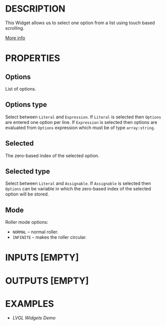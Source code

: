 # DESCRIPTION

This Widget allows us to select one option from a list using touch based scrolling.

[More info](https://docs.lvgl.io/8.3/widgets/core/roller.html)

# PROPERTIES

## Options

List of options.

## Options type

Select between `Literal` and `Expression`. If `Literal` is selected then `Options` are entered one option per line. If `Expression` is selected then options are evaluated from `Options` expression which must be of type `array:string`.

## Selected

The zero-based index of the selected option.

## Selected type

Select between `Literal` and `Assignable`. If `Assignable` is selected then `Options` can be variable in which the zero-based index of the selected option will be stored.

## Mode

Roller mode options:

-   `NORMAL` – normal roller.
-   `INFINITE` – makes the roller circular.

# INPUTS [EMPTY]

# OUTPUTS [EMPTY]

# EXAMPLES

* _LVGL Widgets Demo_
